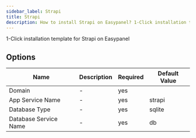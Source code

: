 ```yaml
---
sidebar_label: Strapi
title: Strapi
description: How to install Strapi on Easypanel? 1-Click installation template for Strapi on Easypanel
---
```

<!-- generated -->
1-Click installation template for Strapi on Easypanel

## Options

Name | Description | Required | Default Value
-|-|-|-
Domain | - | yes | 
App Service Name | - | yes | strapi
Database Type | - | yes | sqlite
Database Service Name | - | yes | db
